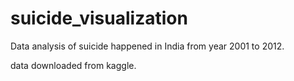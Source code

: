 # suicide_visualization
Data analysis of suicide happened in India from year 2001 to 2012.


data downloaded from kaggle.
